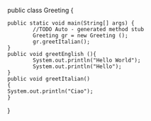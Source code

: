 
public class Greeting {

    public static void main(String[] args) {
            //TODO Auto - generated method stub
            Greeting gr = new Greeting ();
            gr.greetItalian();
    }
    public void greetEnglish (){
            System.out.println("Hello World");
            System.out.println("Hello");
    }
    public void greetItalian()
    {
    System.out.println("Ciao");
    }
}